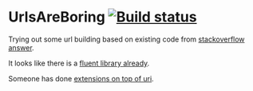 # UrlsAreBoring [![Build status](https://ci.appveyor.com/api/projects/status/7yvy6bhg58p9qp5n/branch/master?svg=true)](https://ci.appveyor.com/project/wallymathieu/urlsareboring/branch/master)

Trying out some url building based on existing code from [stackoverflow answer](http://stackoverflow.com/questions/1759881/c-sharp-url-builder-class).

It looks like there is a [fluent library already](https://github.com/tmenier/Flurl).

Someone has done [extensions on top of uri](https://github.com/NaosFramework/Naos.FluentUri).
